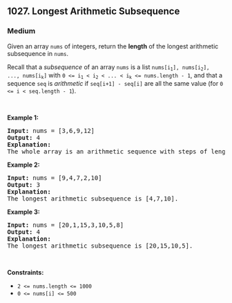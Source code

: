 <h2>1027. Longest Arithmetic Subsequence</h2><h3>Medium</h3>

<div class="content__u3I1 question-content__JfgR"><div><p>Given an array <code>nums</code> of integers, return the <strong>length</strong> of the longest arithmetic subsequence in <code>nums</code>.</p>

<p>Recall that a <em>subsequence</em> of an array <code>nums</code> is a list <code>nums[i<sub>1</sub>], nums[i<sub>2</sub>], ..., nums[i<sub>k</sub>]</code> with <code>0 &lt;= i<sub>1</sub> &lt; i<sub>2</sub> &lt; ... &lt; i<sub>k</sub> &lt;= nums.length - 1</code>, and that a sequence <code>seq</code> is <em>arithmetic</em> if <code>seq[i+1] - seq[i]</code> are all the same value (for <code>0 &lt;= i &lt; seq.length - 1</code>).</p>

<p>&nbsp;</p>
<p><strong>Example 1:</strong></p>

<pre><strong>Input:</strong> nums = [3,6,9,12]
<strong>Output:</strong> 4
<strong>Explanation: </strong>
The whole array is an arithmetic sequence with steps of length = 3.
</pre>

<p><strong>Example 2:</strong></p>

<pre><strong>Input:</strong> nums = [9,4,7,2,10]
<strong>Output:</strong> 3
<strong>Explanation: </strong>
The longest arithmetic subsequence is [4,7,10].
</pre>

<p><strong>Example 3:</strong></p>

<pre><strong>Input:</strong> nums = [20,1,15,3,10,5,8]
<strong>Output:</strong> 4
<strong>Explanation: </strong>
The longest arithmetic subsequence is [20,15,10,5].
</pre>

<p>&nbsp;</p>
<p><strong>Constraints:</strong></p>

<ul>
	<li><code>2 &lt;= nums.length &lt;= 1000</code></li>
	<li><code>0 &lt;= nums[i] &lt;= 500</code></li>
</ul>
</div></div>
